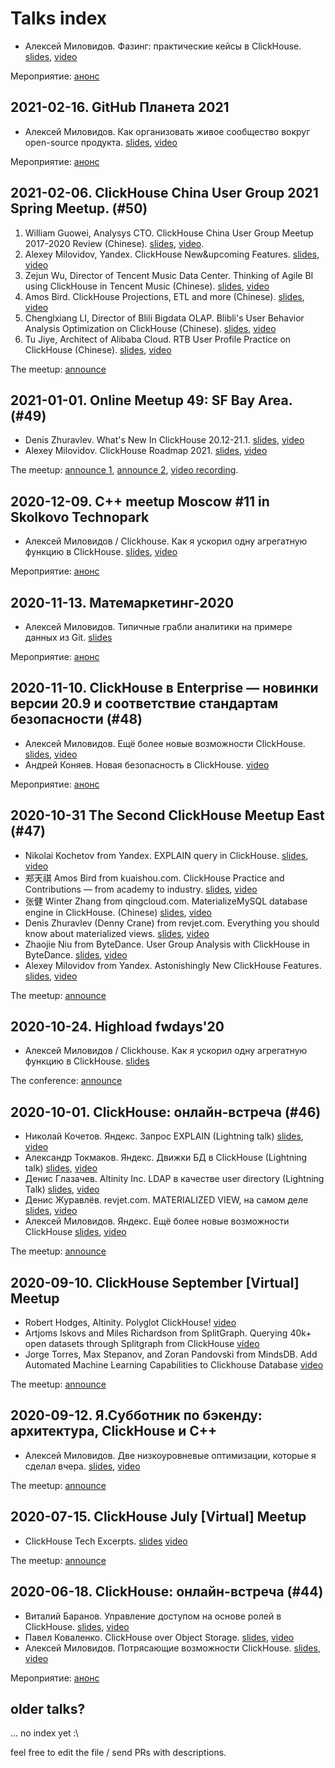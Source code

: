 # Talks index

* Алексей Миловидов. Фазинг: практические кейсы в ClickHouse. [slides](cpp_siberia_2021/index.html), [video](https://youtu.be/GbmK84ZwSeI?t=4481)

Мероприятиe: [aнонс](https://siberia-2021.cppug.ru/)

## 2021-02-16. GitHub Планета 2021

* Алексей Миловидов. Как организовать живое сообщество вокруг open-source продукта.  [slides](github_planet_2021_02_16/index.html), [video](https://youtu.be/xddKLojmkus?t=4174)

Мероприятиe: [aнонс](https://www.meetup.com/github-planeta/events/275867198/)
        

## 2021-02-06. ClickHouse China User Group 2021 Spring Meetup. (#50)

1. William Guowei, Analysys CTO. ClickHouse China User Group Meetup 2017-2020 Review (Chinese). [slides](meetup50/0_contents.pdf), [video](https://youtu.be/unsYvWzwyUY).
2. Alexey Milovidov, Yandex. ClickHouse New&upcoming Features. [slides](meetup50/new_features/index.html), [video](https://youtu.be/unsYvWzwyUY?t=460)
3. Zejun Wu, Director of Tencent Music Data Center. Thinking of Agile BI using ClickHouse in Tencent Music (Chinese). [slides](meetup50/2_tencent.pdf), [video](https://youtu.be/unsYvWzwyUY?t=2354)
4. Amos Bird. ClickHouse Projections, ETL and more (Chinese). [slides](meetup50/3_projections.pdf), [video](https://youtu.be/unsYvWzwyUY?t=6477)
5. Chenglxiang LI, Director of Blili Bigdata OLAP. Blibli's User Behavior Analysis Optimization on ClickHouse (Chinese). [slides](meetup50/4_blibli.pdf), [video](https://youtu.be/unsYvWzwyUY?t=9850)
6. Tu Jiye, Architect of Alibaba Cloud. RTB User Profile Practice on ClickHouse (Chinese). [slides](meetup50/5_alibaba.pdf), [video](https://youtu.be/unsYvWzwyUY?t=12092)

The meetup: [announce](http://hdxu.cn/8KxZE)


## 2021-01-01. Online Meetup 49: SF Bay Area. (#49)

* Denis Zhuravlev. What's New In ClickHouse 20.12-21.1. [slides](meetup49/new_features.pdf), [video](https://youtu.be/BhvxV3ZLIhk?t=660)
* Alexey Milovidov. ClickHouse Roadmap 2021. [slides](meetup49/roadmap/index.html), [video](https://youtu.be/BhvxV3ZLIhk?t=2938)

The meetup: [announce 1](https://altinity.com/events/clickhouse-january-virtual-meetup-office-hours), [announce 2](https://www.meetup.com/San-Francisco-Bay-Area-ClickHouse-Meetup/events/274273549/), [video recording](https://youtu.be/BhvxV3ZLIhk).


## 2020-12-09. С++ meetup Moscow #11 in Skolkovo Technopark

* Алексей Миловидов / Clickhouse. Как я ускорил одну агрегатную функцию в ClickHouse. [slides](cpp_user_group_2020/index.html), [video](https://youtu.be/_pBR6Ecx7VI?t=6219)

Мероприятиe: [aнонс](https://www.meetup.com/Moscow-C-User-Groups/events/274653685/)


## 2020-11-13. Матемаркетинг-2020

* Алексей Миловидов. Типичные грабли аналитики на примере данных из Git. [slides](https://github.com/ClickHouse/clickhouse-presentations/blob/master/matemarketing_2020/index.html)

Мероприятиe: [aнонс](https://matemarketing.timepad.ru/event/1130936/)


## 2020-11-10. ClickHouse в Enterprise — новинки версии 20.9 и соответствие стандартам безопасности (#48)

* Алексей Миловидов. Ещё более новые возможности ClickHouse. [slides](meetup48/new_features/index.html), [video](https://youtu.be/_lWU-6ovKuk?t=87)
* Андрей Коняев. Новая безопасность в ClickHouse. [video](https://youtu.be/_lWU-6ovKuk?t=2282)

Мероприятиe: [анонс](https://arenadata-events.timepad.ru/event/1465249/)


## 2020-10-31 The Second ClickHouse Meetup East (#47)

* Nikolai Kochetov from Yandeх. EXPLAIN query in ClickHouse. [slides](meetup47/explain.pdf), [video](https://youtu.be/ckChUkC3Pns?t=1387)
* 郑天祺 Amos Bird from kuaishou.com. ClickHouse Practice and Contributions — from academy to industry. [slides](meetup47/practice_and_contributions.pdf), [video](https://youtu.be/ckChUkC3Pns?t=3756)
* 张健 Winter Zhang from qingcloud.com. MaterializeMySQL database engine in ClickHouse. (Chinese) [slides](meetup47/materialize_mysql.pdf), [video](https://youtu.be/ckChUkC3Pns?t=13047)
* Denis Zhuravlev (Denny Crane) from revjet.com. Everything you should know about materialized views. [slides](meetup47/materialized_views.pdf), [video](https://youtu.be/ckChUkC3Pns?t=9326)
* Zhaojie Niu from ByteDance. User Group Analysis with ClickHouse in ByteDance. [slides](meetup47/bytedance.pdf), [video](https://youtu.be/ckChUkC3Pns?t=6506)
* Alexey Milovidov from Yandex. Astonishingly New ClickHouse Features. [slides](meetup47/new_features/index.html), [video](https://youtu.be/ckChUkC3Pns?t=15503)

The meetup: [announce](https://www.eventbrite.com/e/the-second-clickhouse-meetup-east-tickets-126787955187)


## 2020-10-24. Highload fwdays'20

* Алексей Миловидов / Clickhouse. Как я ускорил одну агрегатную функцию в ClickHouse. [slides](highload_fwdays2020/index.html)

The conference: [announce](https://fwdays.com/event/highload-fwdays-2020)

## 2020-10-01. ClickHouse: онлайн-встреча (#46)

* Николай Кочетов. Яндекс. Запрос EXPLAIN (Lightning talk)
  [slides](meetup46/explain.pdf), [video](https://youtu.be/1LVJ_WcLgF8?t=530)
* Александр Токмаков. Яндекс. Движки БД в ClickHouse (Lightning talk)
  [slides](meetup46/database_engines.pdf), [video](https://youtu.be/1LVJ_WcLgF8?t=2785)
* Денис Глазачев. Altinity Inc. LDAP в качестве user directory (Lightning Talk)
  [slides](meetup46/Authenticators.pdf), [video](https://youtu.be/1LVJ_WcLgF8?t=6305)
* Денис Журавлёв. revjet.com. MATERIALIZED VIEW, на самом деле
  [slides](meetup46/MV_actually.pdf), [video](https://youtu.be/1LVJ_WcLgF8?t=7584)
* Алексей Миловидов. Яндекс. Ещё более новые возможности ClickHouse
  [slides](meetup46/new_features/index.html), [video](https://youtu.be/1LVJ_WcLgF8?t=10900)

The meetup: [announce](https://events.yandex.ru/events/click-house-onlajn-vs-01-10-2020/)

## 2020-09-10. ClickHouse September \[Virtual\] Meetup

* Robert Hodges, Altinity. Polyglot ClickHouse! [video](https://youtu.be/jzoRKYLTC8A)
* Artjoms Iskovs and Miles Richardson from SplitGraph. Querying 40k+ open datasets through Splitgraph from ClickHouse [video](https://youtu.be/44CDs7hJTho)
* Jorge Torres, Max Stepanov, and Zoran Pandovski from MindsDB. Add Automated Machine Learning Capabilities to Clickhouse Database [video](https://youtu.be/lTswa9Vf8ig)

The meetup: [announce](https://www.eventbrite.com/e/clickhouse-september-virtual-meetup-data-integration-tickets-117421895049)

## 2020-09-12. Я.Субботник по бэкенду: архитектура, ClickHouse и С++

* Алексей Миловидов. Две низкоуровневые оптимизации, которые я сделал вчера. [slides](https://presentations.clickhouse.tech/database_saturday_2020/), 
[video](https://youtu.be/chY9LnhLjco?t=8586)

The meetup: [announce](https://yandex.ru/promo/events/generated/backend/12-sept-2020/index)

## 2020-07-15. ClickHouse July \[Virtual\] Meetup

* ClickHouse Tech Excerpts. 
  [slides](https://github.com/ClickHouse/clickhouse-presentations/blob/master/meetup45/meetup.pdf)
  [video](https://www.youtube.com/watch?v=AcJm1E6_a5c)

The meetup: [announce](https://www.meetup.com/pl-PL/San-Francisco-Bay-Area-ClickHouse-Meetup/events/271522978/)

## 2020-06-18. ClickHouse: онлайн-встреча (#44)

* Виталий Баранов. Управление доступом на основе ролей в ClickHouse. [slides](meetup44/RBAC.pdf), [video](https://youtu.be/Y7yhgjESF8s?t=1225)
* Павел Коваленко. ClickHouse over Object Storage. [slides](meetup44/S3.pdf), [video](https://youtu.be/Y7yhgjESF8s?t=3389)
* Алексей Миловидов. Потрясающие возможности ClickHouse. [slides](meetup44/new_features/index.html), [video](https://youtu.be/Y7yhgjESF8s?t=6879)

Мероприятиe: [aнонс](https://yandex.ru/promo/events/generated/click-house-onlajn-vs-18-06-2020/index)

## older talks?

... no index yet :\

feel free to edit the file / send PRs with descriptions.



